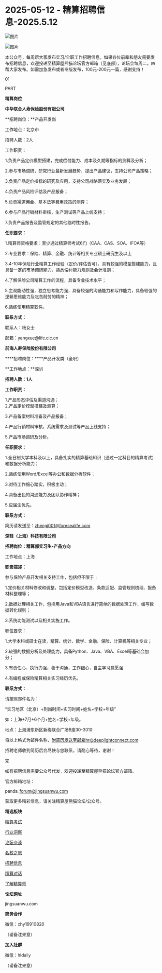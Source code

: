 # 2025-05-12 - 精算招聘信息-2025.5.12

![图片](https://mmbiz.qpic.cn/mmbiz_jpg/PVTr5cqOmdsiaicIRGthO3IhpdkibrFUWVU1xAtP9ZY24c0vAhCVJo55thjfrfia19NvibyVvich2UW9I8vGCty5LxNw/640?wx_fmt=jpeg&tp=webp&wxfrom=5&wx_lazy=1)

![图片](https://mmbiz.qpic.cn/mmbiz_png/7QRTvkK2qC63c02mKcsfAaJ8sNcicTvg22UkHHibvKiasFS9FS6E4FeV0Dibe7as7h4tm8p7EfNfI06adlGbL2icYjw/640?wx_fmt=png&tp=webp&wxfrom=5&wx_lazy=1)

本公众号，每周帮大家发布实习/全职工作招聘信息。如果各位前辈和朋友需要发布招聘信息，欢迎投递至精算屋熊猫论坛官方邮箱（见底部），论坛会每周二，四帮大家发布。如需加急发布或者专版发布，100元-200元一篇，感谢支持！

01

PART

**精算岗位**

**中华联合人寿保险股份有限公司**

**招聘岗位：**产品开发岗

工作地点：北京市

招聘人数：2人

工作职责：

1.负责产品定价模型搭建，完成偿付能力、成本及久期等指标的测算及分析；

2.参与市场调研，研究行业最新发展趋势，提出产品建议，支持公司产品策略；

3.负责产品定价指标的研究及应用，支持公司战略落实及业务发展；

4.负责产品风险评估及产品报备；

5.负责渠道佣金、基本法等费用政策的测算；

6.参与产品行销材料审核，生产测试等产品上线支持；

7.负责产品报告及监管规定的其他临时性报告。

**任职要求：**



1.精算师资格要求：至少通过精算师考试6门（CAA、CAS、SOA、IFOA等）

2.专业要求：保险、精算、金融、统计等相关专业硕士研究生及以上

3.4-10年保险行业精算工作经验（定价/评估皆可），具有较强的模型搭建能力，且具备一定的市场调研能力，熟悉偿付能力规则及会计准则；

4.了解保险公司精算工作的流程，具备专业技术水平；

5.主观能动性强，独立思考能力强，具备较强的沟通能力和写作能力，具备较强的逻辑思维能力及吃苦耐劳的精神；

6.熟练使用精算软件。

**联系方式：**

联系人：杨女士

邮箱：yangxue@life.cic.cn

**前海人寿保险股份有限公司**

****招聘岗位：****产品开发类（全职）

**工作地点：**深圳

**招聘人数：1人**

**工作职责：**  
  
1.产品形态评估及渠道沟通；  
2.产品定价模型搭建及测算；

3.产品备案材料准备及产品报备；

4.产品行销材料审核，系统需求及测试等产品上线支持；

5.产品市场调研及分析。

**任职要求：**

1.全日制大学本科及以上，具备扎实的精算基础知识（通过一定科目的精算考试）和数据分析能力；

2.熟练使用Word/Excel等办公和数据分析软件；

3.对待工作细心踏实，积极主动；

4.具备出色的沟通能力及团队协作精神；

5.应届生优先。

**联系方式：**

简历请发送至：zhengj001@foresealife.com

**深轻（上海）科技有限公司**

**招聘岗位：精算部实习生-产品方向**

工作地点：上海

**职责描述：**

参与保险产品开发相关支持工作，包括但不限于：

1.定价相关材料修改和调整，包括定价模型改造、条款适配、监管规则梳理、报备材料整理等； 

2.数据处理相关工作，包括用Java和VBA语言进行简单的数据处理工作，编写数据转化规则；

3.系统功能测试以及相关实施工作。 

职位要求：

1.大学本科或硕士在读，精算、统计、数学、金融、保险、计算机等相关专业；

2.较强的数据分析及处理能力，具备Python、Java、VBA、Excel等基础会加分；

3.有责任心、执行力强，善于沟通，工作细心，自主学习意愿强

4.有编程或保险精算相关实习经历优先。

**联系方式：**

请按照邮件名为：

“实习地区（北京）+到岗时间+实习时间+姓名+学校+年级”

如：上海+7月+6个月+姓名+学校+年级。

地点：上海浦东新区新梅联合广场B座30-3010

将以上格式为邮件名称，附简历发送至邮箱hr@deeplightconnect.com

招聘老师收到简历后会尽快与您联系，请耐心等待，谢谢！


完

如有招聘信息需要公众号代发，欢迎投递至精算屋熊猫论坛官方邮箱。

官方邮箱地址：

panda\_forum@jingsuanwu.com

获取更多精彩信息，请关注精算屋熊猫论坛/公众号。

**精选板块**

[精算考试](https://mp.weixin.qq.com/mp/appmsgalbum?__biz=Mzg5NzkwMTMzMA==&action=getalbum&album_id=2804960172988448769#wechat_redirect)

[行业洞察](https://mp.weixin.qq.com/mp/appmsgalbum?__biz=Mzg5NzkwMTMzMA==&action=getalbum&album_id=2804965799378829313#wechat_redirect)

[论坛杂谈](https://mp.weixin.qq.com/mp/appmsgalbum?__biz=Mzg5NzkwMTMzMA==&action=getalbum&album_id=2804979947286315009#wechat_redirect)

[名校之旅](https://mp.weixin.qq.com/mp/appmsgalbum?__biz=Mzg5NzkwMTMzMA==&action=getalbum&album_id=2804975288236654595#wechat_redirect)

[招聘信息](https://mp.weixin.qq.com/mp/appmsgalbum?__biz=Mzg5NzkwMTMzMA==&action=getalbum&album_id=2809916434738069507#wechat_redirect)

[精算对话](https://mp.weixin.qq.com/mp/appmsgalbum?__biz=Mzg5NzkwMTMzMA==&action=getalbum&album_id=3028246288796221446#wechat_redirect)

[了解精算师](https://mp.weixin.qq.com/mp/appmsgalbum?__biz=Mzg5NzkwMTMzMA==&action=getalbum&album_id=2804971247444180995#wechat_redirect)

**论坛网址**

jingsuanwu.com

**商务合作**

微信：chy19910820

（请备注来意）

**加入社群**

微信：hldaily

（请备注来意）